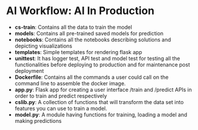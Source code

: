 # AI Workflow: AI In Production

* **cs-train**: Contains all the data to train the model
* **models**: Contains all pre-trained saved models for prediction
* **notebooks**: Contains all the notebooks describing solutions and depicting visualizations
* **templates**: Simple templates for rendering flask app
* **unittest**: It has logger test, API test and model test for testing all the functionalities before deploying to production and for maintenance post deployment
* **Dockerfile**: Contains all the commands a user could call on the command line to assemble the docker image.
* **app.py**: Flask app for creating a user interface /train and /predict APIs in order to train and predict respectively
* **cslib.py**: A collection of functions that will transform the data set into features you can use to train a model.
* **model.py**:  A module having functions for training, loading a model and making predictions
